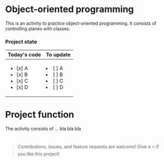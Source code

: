 # Object-oriented programming
This is an activity to practice object-oriented programming. It consists of controlling planes with classes.

### Project state
| Today's code  | To update |
| ------------- | ------------- |
|<ul><li>[x] A</li><li>[x] B</li><li>[x] C</li><li>[x] D</li></ul>|<li>[ ] A</li><li>[ ] B</li><li>[ ] C</li><li>[ ] D</li>|

# Project function

The activity consists of ... bla bla bla


#
>Contributions, issues, and feature requests are welcome!
>Give a ⭐️ if you like this project!
